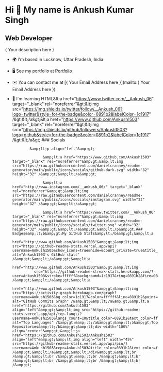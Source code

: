 Hi 👋 My name is Ankush Kumar Singh
===================================

Web Developer
-------------

{ Your description here }

*   🌍  I'm based in Lucknow, Uttar Pradesh, India
*   🖥️  See my portfolio at [Portfolio](http://github.com/Ankush1503)
*   ✉️  You can contact me at [{ Your Email Address here }](mailto:{ Your Email Address here })
*   🧠  I'm learning HTML&amp;lt;a href="https://www.twitter.com/__Ankush_06" target="_blank" rel="noreferrer"&amp;gt;&amp;lt;img
                  src="https://img.shields.io/twitter/follow/__Ankush_06?logo=twitter&style=for-the-badge&color=0891b2&labelColor=1c1917"
                /&amp;gt;&amp;lt;/a&amp;gt;&amp;lt;a href="https://www.github.com/Ankush1503" target="_blank" rel="noreferrer"&amp;gt;&amp;lt;img
                  src="https://img.shields.io/github/followers/Ankush1503?logo=github&style=for-the-badge&color=0891b2&labelColor=1c1917" /&amp;gt;&amp;lt;/a&amp;gt;
                  ### Socials

                &amp;lt;p align="left"&amp;gt;
                          
                      &amp;lt;a href="https://www.github.com/Ankush1503" target="_blank" rel="noreferrer"&amp;gt;&amp;lt;img src="https://raw.githubusercontent.com/danielcranney/readme-generator/main/public/icons/socials/github-dark.svg" width="32" height="32" /&amp;gt;&amp;lt;/a&amp;gt;
                          
                      &amp;lt;a href="http://www.instagram.com/__ankush_06/" target="_blank" rel="noreferrer"&amp;gt;&amp;lt;img src="https://raw.githubusercontent.com/danielcranney/readme-generator/main/public/icons/socials/instagram.svg" width="32" height="32" /&amp;gt;&amp;lt;/a&amp;gt;
                          
                      &amp;lt;a href="https://www.twitter.com/__Ankush_06" target="_blank" rel="noreferrer"&amp;gt;&amp;lt;img src="https://raw.githubusercontent.com/danielcranney/readme-generator/main/public/icons/socials/twitter.svg" width="32" height="32" /&amp;gt;&amp;lt;/a&amp;gt;&amp;lt;/p&amp;gt;### Badges&amp;lt;b&amp;gt;My GitHub Stats&amp;lt;/b&amp;gt;&amp;lt;a
                      href="http://www.github.com/Ankush1503"&amp;gt;&amp;lt;img src="https://github-readme-stats.vercel.app/api?username=Ankush1503&show_icons=true&hide=&count_private=true&title_color=0891b2&text_color=ffffff&icon_color=0891b2&bg_color=1c1917&hide_border=true&show_icons=true" alt="Ankush1503's GitHub stats" /&amp;gt;&amp;lt;/a&amp;gt;&amp;lt;a
                      href="http://www.github.com/Ankush1503"&amp;gt;&amp;lt;img
                  src="https://github-readme-streak-stats.herokuapp.com/?user=Ankush1503&stroke=ffffff&background=1c1917&ring=0891b2&fire=0891b2&currStreakNum=ffffff&currStreakLabel=0891b2&sideNums=ffffff&sideLabels=ffffff&dates=ffffff&hide_border=true" /&amp;gt;&amp;lt;/a&amp;gt;&amp;lt;a
                      href="http://www.github.com/Ankush1503"&amp;gt;&amp;lt;img src="https://activity-graph.herokuapp.com/graph?username=Ankush1503&bg_color=1c1917&color=ffffff&line=0891b2&point=ffffff&area_color=1c1917&area=true&hide_border=true&custom_title=GitHub%20Commits%20Graph" alt="GitHub Commits Graph" /&amp;gt;&amp;lt;/a&amp;gt;&amp;lt;a href="https://github.com/Ankush1503" align="left"&amp;gt;&amp;lt;img src="https://github-readme-stats.vercel.app/api/top-langs/?username=Ankush1503&langs_count=10&title_color=0891b2&text_color=ffffff&icon_color=0891b2&bg_color=1c1917&hide_border=true&locale=en&custom_title=Top%20%Languages" alt="Top Languages" /&amp;gt;&amp;lt;/a&amp;gt;&amp;lt;b&amp;gt;Top Repositories&amp;lt;/b&amp;gt;&amp;lt;div width="100%" align="center"&amp;gt;&amp;lt;a href="https://github.com/Ankush1503/Ankush1503" align="left"&amp;gt;&amp;lt;img align="left" width="45%" src="https://github-readme-stats.vercel.app/api/pin/?username=Ankush1503&repo=Ankush1503&title_color=0891b2&text_color=ffffff&icon_color=0891b2&bg_color=1c1917&hide_border=true&locale=en" /&amp;gt;&amp;lt;/a&amp;gt;&amp;lt;/div&amp;gt;&amp;lt;br /&amp;gt;&amp;lt;br /&amp;gt;&amp;lt;br /&amp;gt;&amp;lt;br /&amp;gt;&amp;lt;br /&amp;gt;&amp;lt;br /&amp;gt;&amp;lt;br /&amp;gt;
